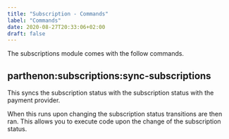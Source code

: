 ```yaml
---
title: "Subscription - Commands"
label: "Commands"
date: 2020-08-27T20:33:06+02:00
draft: false
---
```

The subscriptions module comes with the follow commands.

## parthenon:subscriptions:sync-subscriptions

This syncs the subscription status with the subscription status with the payment provider.

When this runs upon changing the subscription status transitions are then ran. This allows you to execute code upon the change of the subscription status.

